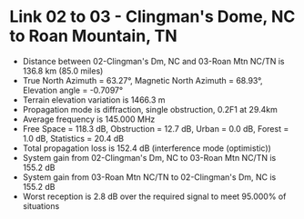 # Link 02 to 03 - Clingman's Dome, NC to Roan Mountain, TN

* Distance between 02-Clingman's Dm, NC and 03-Roan Mtn NC/TN is 136.8 km (85.0 miles)
* True North Azimuth = 63.27°, Magnetic North Azimuth = 68.93°, Elevation angle = -0.7097°
* Terrain elevation variation is 1466.3 m
* Propagation mode is diffraction, single obstruction, 0.2F1 at 29.4km
* Average frequency is 145.000 MHz
* Free Space = 118.3 dB, Obstruction = 12.7 dB, Urban = 0.0 dB, Forest = 1.0 dB, Statistics = 20.4 dB
* Total propagation loss is 152.4 dB (interference mode (optimistic))
* System gain from 02-Clingman's Dm, NC to 03-Roan Mtn NC/TN is 155.2 dB
* System gain from 03-Roan Mtn NC/TN to 02-Clingman's Dm, NC is 155.2 dB
* Worst reception is 2.8 dB over the required signal to meet 95.000% of situations